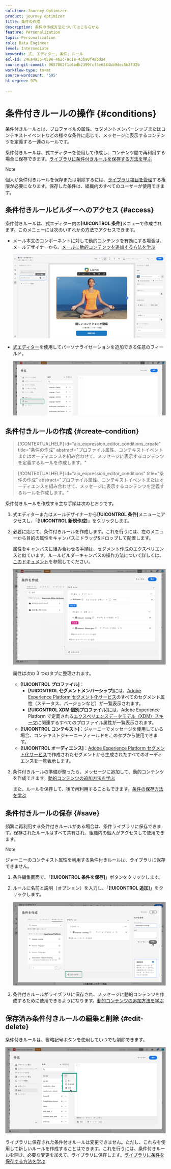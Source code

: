 ```yaml
---
solution: Journey Optimizer
product: journey optimizer
title: 条件の作成
description: 条件の作成方法についてはこちらから
feature: Personalization
topic: Personalization
role: Data Engineer
level: Intermediate
keywords: 式, エディター, 条件, ルール
exl-id: 246a4a55-059e-462c-ac1e-43b90f4abda4
source-git-commit: 9657862f1c6bdb2399fcf3e6384bb9dec5b8f32b
workflow-type: tm+mt
source-wordcount: '595'
ht-degree: 97%

---
```


# 条件付きルールの操作 {#conditions}

条件付きルールとは、プロファイルの属性、セグメントメンバーシップまたはコンテキストイベントなどの様々な条件に応じて、メッセージに表示するコンテンツを定義する一連のルールです。

条件付きルールは、式エディターを使用して作成し、コンテンツ間で再利用する場合に保存できます。[ライブラリに条件付きルールを保存する方法を学ぶ](#save)

>[!NOTE]
>
>個人が条件付きルールを保存または削除するには、[ライブラリ項目を管理](../administration/ootb-product-profiles.md)する権限が必要になります。保存した条件は、組織内のすべてのユーザーが使用できます。

## 条件付きルールビルダーへのアクセス {#access}

条件付きルールは、式エディター内の&#x200B;**[!UICONTROL 条件]**&#x200B;メニューで作成されます。このメニューには次のいずれかの方法でアクセスできます。

* メール本文のコンポーネントに対して動的コンテンツを有効にする場合は、メールデザイナーから。[メールに動的コンテンツを追加する方法を学ぶ](dynamic-content.md#emails)

   ![](assets/conditions-access-email.png)

* [式エディター](personalization-build-expressions.md)を使用してパーソナライゼーションを追加できる任意のフィールド。

   ![](assets/conditions-access-editor.png)

## 条件付きルールの作成 {#create-condition}

>[!CONTEXTUALHELP]
>id="ajo_expression_editor_conditions_create"
>title="条件の作成"
>abstract="プロファイル属性、コンテキストイベントまたはオーディエンスを組み合わせて、メッセージに表示するコンテンツを定義するルールを作成します。"

>[!CONTEXTUALHELP]
>id="ajo_expression_editor_conditions"
>title="条件の作成"
>abstract="プロファイル属性、コンテキストイベントまたはオーディエンスを組み合わせて、メッセージに表示するコンテンツを定義するルールを作成します。"

条件付きルールを作成する主な手順は次のとおりです。

1. 式エディターまたはメールデザイナーから&#x200B;**[!UICONTROL 条件]**&#x200B;メニューにアクセスし、「**[!UICONTROL 新規作成]**」をクリックします。

1. 必要に応じて、条件付きルールを作成します。これを行うには、左のメニューから目的の属性をキャンバスにドラッグ&amp;ドロップして配置します。

   属性をキャンバスに組み合わせる手順は、セグメント作成のエクスペリエンスと似ています。ルールビルダーキャンバスの操作方法について詳しくは、[このドキュメント](https://experienceleague.adobe.com/docs/experience-platform/segmentation/ui/segment-builder.html?lang=ja#rule-builder-canvas)を参照してください。

   ![](assets/conditions-create.png)

   属性は次の 3 つのタブに整理されます。

   * **[!UICONTROL プロファイル]**：
      * **[!UICONTROL セグメントメンバーシップ]**&#x200B;には、[Adobe Experience Platform セグメント化サービス](https://experienceleague.adobe.com/docs/experience-platform/segmentation/home.html?lang=ja)のすべてのセグメント属性（ステータス、バージョンなど）が一覧表示されます。
      * **[!UICONTROL XDM 個別プロファイル]**&#x200B;には、Adobe Experience Platform で定義される[エクスペリエンスデータモデル（XDM）スキーマ](https://experienceleague.adobe.com/docs/experience-platform/xdm/home.html?lang=ja)に関連するすべてのプロファイル属性が一覧表示されます。
   * **[!UICONTROL コンテキスト]**：ジャーニーでメッセージを使用している場合、コンテキストジャーニーフィールドをこのタブから使用できます。
   * **[!UICONTROL オーディエンス]**：[Adobe Experience Platform セグメント化サービス](https://experienceleague.adobe.com/docs/experience-platform/segmentation/home.html?lang=ja)で作成されたセグメントから生成されたすべてのオーディエンスを一覧表示します。

1. 条件付きルールの準備が整ったら、メッセージに追加して、動的コンテンツを作成できます。[動的コンテンツの追加方法を学ぶ](dynamic-content.md)

   また、ルールを保存して、後で再利用することもできます。[条件の保存方法を学ぶ](#save)

## 条件付きルールの保存 {#save}

頻繁に再利用する条件付きルールがある場合は、条件ライブラリに保存できます。保存されたルールはすべて共有され、組織内の個人がアクセスして使用できます。

>[!NOTE]
>
>ジャーニーのコンテキスト属性を利用する条件付きルールは、ライブラリに保存できません。

1. 条件編集画面で、「**[!UICONTROL 条件を保存]**」ボタンをクリックします。

1. ルールに名前と説明（オプション）を入力し、「**[!UICONTROL 追加]**」をクリックします。

   ![](assets/conditions-name-description.png)

1. 条件付きルールがライブラリに保存され、メッセージに動的コンテンツを作成するために使用できるようになります。[動的コンテンツの追加方法を学ぶ](dynamic-content.md)

## 保存済み条件付きルールの編集と削除 {#edit-delete}

条件付きルールは、省略記号ボタンを使用していつでも削除できます。

![](assets/conditions-open.png)

ライブラリに保存された条件付きルールは変更できません。ただし、これらを使用して新しいルールを作成することはできます。これを行うには、条件付きルールを開き、必要な変更を加えて、ライブラリに保存します。[ライブラリに条件を保存する方法を学ぶ](#save)
